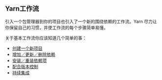 ## Yarn工作流

引入一个包管理器到你的项目也引入了一个新的围绕依赖的工作流。Yarn 尽力让你保留自己的习惯，并使工作流的每个步骤简单易懂。

关于基本工作流你应该知道几个简单的事：

- [创建一个新项目](https://yarn.org.cn/doc/creating-a-project.html)
- [增加／更新／删除依赖](https://yarn.org.cn/doc/managing-dependencies.html)
- [安装／重装依赖项](https://yarn.org.cn/doc/installing-dependencies.html)
- [配合版本控制](https://yarn.org.cn/doc/version-control.html)
- [持续集成](https://yarn.org.cn/doc/install-ci.html)
